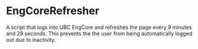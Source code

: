 # EngCoreRefresher

A script that logs into UBC EngCore and refreshes the page every 9 minutes
and 29 seconds. This prevents the the user from being automatically logged out
due to inactivity.
